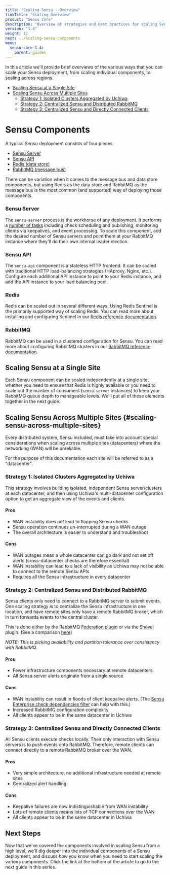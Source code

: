 ```yaml
---
title: "Scaling Sensu - Overview"
linkTitle: "Scaling Overview"
product: "Sensu Core"
description: "Overview of strategies and best practices for scaling Sensu"
version: "1.4"
weight: 11
next: ../scaling-sensu-components
menu:
  sensu-core-1.4:
    parent: guides
---
```


In this article we'll provide brief overviews of the various ways that you can scale your Sensu deployment, from scaling individual components, to scaling across regions.

- [Scaling Sensu at a Single Site](#scaling-sensu-at-a-single-site)
- [Scaling Sensu Across Multiple Sites](#scaling-sensu-across-multiple-sites-scaling)
  - [Strategy 1: Isolated Clusters Aggregated by Uchiwa](#strategy-1-isolated-clusters-aggregated-by-uchiwa)
  - [Strategy 2: Centralized Sensu and Distributed RabbitMQ](#strategy-2-centralized-sensu-and-distributed-rabbitmq)
  - [Strategy 3: Centralized Sensu and Directly Connected Clients](#strategy-3-centralized-sensu-and-directly-connected-clients)

# Sensu Components

A typical Sensu deployment consists of four pieces:

- [Sensu Server](#sensu-server)
- [Sensu API](#sensu-api)
- [Redis (data store)](#redis)
- [RabbitMQ (message bus)](#rabbitmq)

There can be variation when it comes to the message bus and data store components, but using Redis as the data store and RabbitMQ as the message bus is the most common (and supported) way of deploying those components.

### Sensu Server

The `sensu-server` process is the workhorse of any deployment. It performs a [number of tasks][1] including check scheduling and publishing, monitoring clients via keepalives, and event processing. To scale this component, add the desired number of Sensu servers and point them at your RabbitMQ instance where they'll do their own internal leader election.

### Sensu API

The `sensu-api` component is a stateless HTTP frontend. It can be scaled with traditional HTTP load-balancing strategies (HAproxy, Nginx, etc.). Configure each additional API instance to point to your Redis instance, and add the API instance to your load balancing pool.

### Redis

Redis can be scaled out in several different ways. Using Redis Sentinel is the primarily supported way of scaling Redis. You can read more about installing and configuring Sentinel in our [Redis reference documentation][2].

### RabbitMQ

RabbitMQ can be used in a clustered configuration for Sensu. You can read more about configuring RabbitMQ clusters in our [RabbitMQ reference documentation][3].

## Scaling Sensu at a Single Site

Each Sensu component can be scaled independently at a single site, whether you need to ensure that Redis is highly available or you need to scale out the number of consumers (`sensu-server` instances) to keep your RabbitMQ queue depth to manageable levels. We'll put all of these elements together in the next guide.

## Scaling Sensu Across Multiple Sites {#scaling-sensu-across-multiple-sites}

Every distributed system, Sensu included, must take into account special considerations when scaling across multiple sites (datacenters) where the networking (WAN) will be unreliable.

For the purpose of this documentation each site will be referred to as a "datacenter".

### Strategy 1: Isolated Clusters Aggregated by Uchiwa

This strategy involves building isolated, independent Sensu server/clusters at each datacenter, and then using Uchiwa's multi-datacenter configuration option to get an aggregate view of the events and clients.

#### Pros

* WAN instability does *not* lead to flapping Sensu checks
* Sensu operation continues un-interrupted during a WAN outage
* The overall architecture is easier to understand and troubleshoot

#### Cons

* WAN outages mean a whole datacenter can go dark and not set off alerts (cross-datacenter checks are therefore essential)
* WAN instability can lead to a lack of visibility as Uchiwa may not be able to connect to the remote Sensu APIs
* Requires all the Sensu infrastructure in every datacenter

### Strategy 2: Centralized Sensu and Distributed RabbitMQ

Sensu clients only need to connect to a RabbitMQ server to submit events. One scaling strategy is to centralize the Sensu infrastructure in one location, and have remote sites only have a remote RabbitMQ broker, which in turn forwards events to the central cluster.

This is done either by the RabbitMQ [Federation plugin][4] or via the [Shovel][5] plugin. (See a comparison [here][6])

_NOTE: This is picking availability and partition tolerance over consistency with RabbitMQ._

#### Pros

* Fewer infrastructure components necessary at remote datacenters
* All Sensu server alerts originate from a single source

#### Cons

* WAN instability can result in floods of client keepalive alerts. (The [Sensu Enterprise check dependencies filter][7] can help with this.)
* Increased RabbitMQ configuration complexity
* All clients appear to be in the same datacenter in Uchiwa

### Strategy 3: Centralized Sensu and Directly Connected Clients

All Sensu clients execute checks locally. Their only interaction with Sensu servers is to push events onto RabbitMQ. Therefore, remote clients can connect directly to a remote RabbitMQ broker over the WAN.

#### Pros

* Very simple architecture, no additional infrastructure needed at remote sites
* Centralized alert handling

#### Cons

* Keepalive failures are now indistinguishable from WAN instability
* Lots of remote clients means lots of TCP connections over the WAN
* All clients appear to be in the same datacenter in Uchiwa

## Next Steps

Now that we've covered the components involved in scaling Sensu from a high level, we'll dig deeper into the individual components of a Sensu deployment, and discuss _how_ you know when you need to start scaling the various components. Click the link at the bottom of the article to go to the next guide in this series.

<!-- LINKS -->
[1]: ../../reference/server/#what-is-the-sensu-server
[2]: ../../reference/redis/
[3]: ../../reference/rabbitmq/
[4]: https://www.rabbitmq.com/federation.html
[5]: https://www.rabbitmq.com/shovel.html
[6]: https://www.rabbitmq.com/distributed.html
[7]: /sensu-enterprise/latest/filters/check-dependencies
